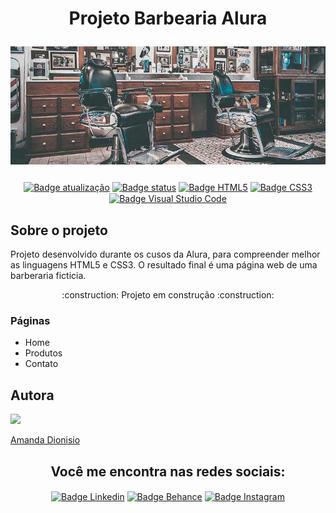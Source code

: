<h1 align="center">
  <p align="center">Projeto Barbearia Alura</p>
  <img src="https://github.com/amandafd/alura_HTML5_e_CSS3_ptI/blob/main/banner.jpg" alt="Banner da Barbearia Alura">
</h1>

<p align="center">
  <a href=""><img src="https://img.shields.io/badge/%C3%BAltima%20atualiza%C3%A7%C3%A3o-maio%2022-blue" align="center" alt="Badge atualização" /></a>
  <a href=""><img src="https://img.shields.io/badge/status-em%20desenvolvimento-yellow" align="center" alt="Badge status" /></a>
  <a href=""><img src="https://img.shields.io/badge/HTML5-E34F26?style=for-the-badge&logo=html5&logoColor=white" align="center" alt="Badge HTML5" /></a>
  <a href=""><img src="https://img.shields.io/badge/CSS3-1572B6?style=for-the-badge&logo=css3&logoColor=white" align="center" alt="Badge CSS3" /></a>
  <a href=""><img src="https://img.shields.io/badge/Visual_Studio_Code-0078D4?style=for-the-badge&logo=visual%20studio%20code&logoColor=white" align="center" alt="Badge Visual Studio Code" /></a>
</p>

<h2>Sobre o projeto</h2>
<p>Projeto desenvolvido durante os cusos da Alura, para compreender melhor as linguagens HTML5 e CSS3. O resultado final é uma página web de uma barberaria ficticia.</p>
<p align="center">:construction: Projeto em construção :construction:</p>

<h3>Páginas</h3>
<ul>
  <li>Home</li>
  <li>Produtos</li>
  <li>Contato</li>
</ul>

<h2>Autora</h2>
<img src="https://avatars.githubusercontent.com/u/104245596?s=400&u=22dddd54d435db2df3c8f6e91c881be3cdc31170&v=4" width=115>

[Amanda Dionisio](https://github.com/amandafd)

<h2 align="center">Você me encontra nas redes sociais:</h2>
<p align="center">
  <a href="https://www.linkedin.com/in/amanda-felipe-dionisio"><img src="https://img.shields.io/badge/LinkedIn-0077B5?style=for-the-badge&logo=linkedin&logoColor=white" align="center" alt="Badge Linkedin" /></a>
  <a href="https://www.behance.net/amanda_dionisio"><img src="https://img.shields.io/badge/-Behance-blue?style=for-the-badge&logo=behance&logoColor=white" align="center" alt="Badge Behance" /></a>
  <a href="https://www.instagram.com/guache_nin/"><img src="https://img.shields.io/badge/Instagram-E4405F?style=for-the-badge&logo=instagram&logoColor=white" align="center" alt="Badge Instagram" /></a>
</p>







